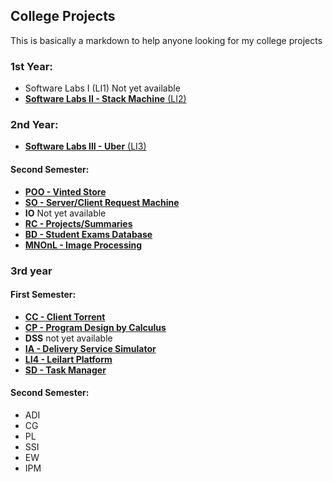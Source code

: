 ## College Projects

This is basically a markdown to help anyone looking for my college projects

### 1st Year:

- Software Labs I (LI1) Not yet available
- [**Software Labs II - Stack Machine** (LI2) ](https://github.com/JulioJPinto/li2-project)

### 2nd Year:

- [**Software Labs III - Uber** (LI3)](https://github.com/JulioJPinto/li3-project)
#### Second Semester:
- [**POO - Vinted Store**](https://github.com/JulioJPinto/POO-Project)  
- [**SO - Server/Client Request Machine**](https://github.com/JulioJPinto/SO-project)
- **IO** Not yet available
- [**RC - Projects/Summaries**](https://github.com/JulioJPinto/RC-projects) 
- [**BD - Student Exams Database**](https://github.com/JulioJPinto/BD-Project)
- [**MNOnL - Image Processing**](https://github.com/JulioJPinto/MNOnL-project)

### 3rd year
#### First Semester:
- [**CC - Client Torrent**](https://github.com/JulioJPinto/CC-Project)
- [**CP - Program Design by Calculus**](https://github.com/JulioJPinto/CP-Project)
- **DSS** not yet available
- [**IA - Delivery Service Simulator**](https://github.com/JulioJPinto/IA-Project)
- [**LI4 - Leilart Platform**](https://github.com/JulioJPinto/LI4-Project)
- [**SD - Task Manager**](https://github.com/JulioJPinto/SD-Project)

#### Second Semester:
- ADI
- CG
- PL
- SSI
- EW
- IPM

